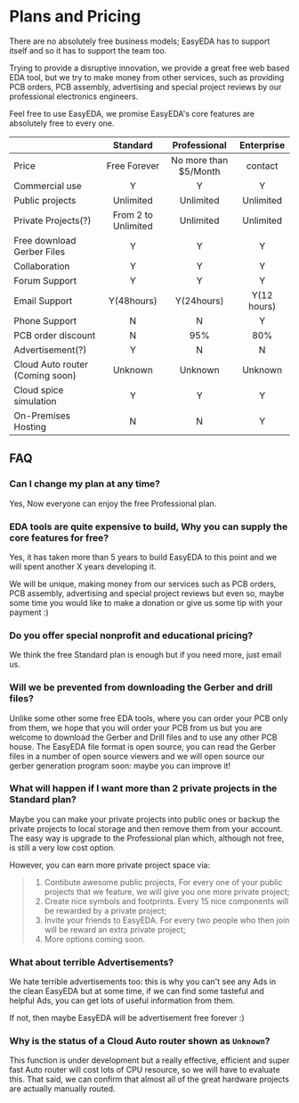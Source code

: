 
# Plans and Pricing

There are no absolutely free business models; EasyEDA has to support itself and so it has to support the team too.

Trying to provide a disruptive innovation, we provide a great free web based EDA tool, but we try to make money from other services, such as providing PCB orders, PCB assembly, advertising and special project reviews by our professional electronics engineers.

Feel free to use EasyEDA, we promise EasyEDA's core features are absolutely free to every one.

|                       |  Standard          |  Professional               |  Enterprise
:-----------------------| :----------------: | :-------------------------: | :---------------:
Price                   |  Free Forever      |  No more than $5/Month      |  contact
Commercial use          |  Y                 |  Y                          |  Y
Public projects         |  Unlimited         |  Unlimited                  |  Unlimited
Private Projects(?)     |  From 2 to Unlimited  |  Unlimited               |  Unlimited
Free download Gerber Files   |  Y                 |  Y                          |  Y
Collaboration           |  Y                 |  Y                          |  Y
Forum Support           |  Y                 |  Y                          |  Y
Email Support           |  Y(48hours)        |  Y(24hours)                 |  Y(12 hours)
Phone Support           |  N                 |  N                          |  Y
PCB order discount      |  N                 |  95%                        |  80%
Advertisement(?)        |  Y                 |  N                          |  N
Cloud Auto router (Coming soon)  |  Unknown    |  Unknown                     |  Unknown
Cloud spice simulation  |  Y                 |  Y                          |  Y
On-Premises Hosting      |  N                 |  N                          |  Y



## FAQ

### Can I change my plan at any time?

Yes, Now everyone can enjoy the free Professional plan.</dd>

### EDA tools are quite expensive to build, Why you can supply the core features for free?
Yes, it has taken more than 5 years to build EasyEDA to this point and we will spent another X years developing it. 

We will be unique, making money from our services such as PCB orders, PCB assembly, advertising and special project reviews but even so, maybe some time you would like to make a donation or give us some tip with your payment :)

### Do you offer special nonprofit and educational pricing?
We think the free Standard plan is enough but if you need more, just email us.

### Will we be prevented from downloading the Gerber and drill files?
Unlike some other some free EDA tools, where you can order your PCB only from them, we hope that you will order your PCB from us but you are welcome to download the Gerber and Drill files and to use any other PCB house. The EasyEDA file format is open source, you can read the Gerber files in a number of open source viewers and we will open source our gerber generation program soon: maybe you can improve it!

### What will happen if I want more than 2 private projects in the Standard plan?
Maybe you can make your private projects into public ones or backup the private projects to local storage and then remove them from your account. The easy way is upgrade to the Professional plan which, although not free, is still a very low cost option.

However, you can earn more private project space via: 
>   1. Contibute awesome public projects, For every one of your public projects that we feature, we will give you one more private project;
>   2. Create nice symbols and footprints. Every 15 nice components will be rewarded by a private project;
>   3. Invite your friends to EasyEDA. For every two people who then join will be reward an extra private project;
>   4. More options coming soon.

### What about terrible Advertisements?
We hate terrible advertisements too: this is why you can't see any Ads in the clean EasyEDA but at some time, if we can find some tasteful and helpful Ads, you can get lots of useful information from them.

If not, then maybe EasyEDA will be advertisement free forever :)

### Why is the status of a Cloud Auto router shown as `Unknown`?
This function is under development but a really effective, efficient and super fast Auto router will cost lots of CPU resource, so we will have to evaluate this. That said, we can confirm that almost all of the great hardware projects are actually manually routed.

